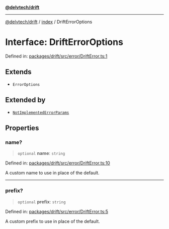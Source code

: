 [**@delvtech/drift**](../../README.md)

***

[@delvtech/drift](../../README.md) / [index](../README.md) / DriftErrorOptions

# Interface: DriftErrorOptions

Defined in: [packages/drift/src/error/DriftError.ts:1](https://github.com/delvtech/drift/blob/95370f81f9813e8d583ed884b0b07657be0d8f2c/packages/drift/src/error/DriftError.ts#L1)

## Extends

- `ErrorOptions`

## Extended by

- [`NotImplementedErrorParams`](NotImplementedErrorParams.md)

## Properties

### name?

> `optional` **name**: `string`

Defined in: [packages/drift/src/error/DriftError.ts:10](https://github.com/delvtech/drift/blob/95370f81f9813e8d583ed884b0b07657be0d8f2c/packages/drift/src/error/DriftError.ts#L10)

A custom name to use in place of the default.

***

### prefix?

> `optional` **prefix**: `string`

Defined in: [packages/drift/src/error/DriftError.ts:5](https://github.com/delvtech/drift/blob/95370f81f9813e8d583ed884b0b07657be0d8f2c/packages/drift/src/error/DriftError.ts#L5)

A custom prefix to use in place of the default.
